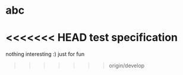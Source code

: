 abc
===

<<<<<<< HEAD
test specification
=======
nothing interesting :) just for fun
>>>>>>> origin/develop
